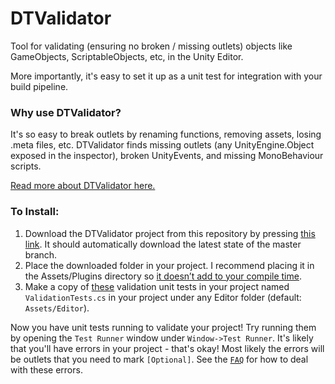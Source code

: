 # DTValidator
Tool for validating (ensuring no broken / missing outlets) objects like GameObjects, ScriptableObjects, etc, in the Unity Editor.

More importantly, it's easy to set it up as a unit test for integration with your build pipeline.

### Why use DTValidator?
It's so easy to break outlets by renaming functions, removing assets, losing .meta files, etc. DTValidator finds missing outlets (any UnityEngine.Object exposed in the inspector), broken UnityEvents, and missing MonoBehaviour scripts.

[Read more about DTValidator here.](https://medium.com/@darrentsung/goodbye-missingreferenceexception-automated-validation-on-unity-projects-38bbb2fc7a1a)

### To Install:
1. Download the DTValidator project from this repository by pressing [this link](https://github.com/DarrenTsung/DTValidator/archive/master.zip). It should automatically download the latest state of the master branch.
2. Place the downloaded folder in your project. I recommend placing it in the Assets/Plugins directory so [it doesn’t add to your compile time](https://medium.com/@darrentsung/the-clocks-ticking-how-to-optimize-compile-time-in-unity-45d1f200572b). 
3. Make a copy of [these](https://gist.github.com/DarrenTsung/b21d2645cf6e9519ac6f341d2f553eb1) validation unit tests in your project named `ValidationTests.cs` in your project under any Editor folder (default: `Assets/Editor`).

Now you have unit tests running to validate your project! Try running them by opening the `Test Runner` window under `Window->Test Runner`. It's likely that you'll have errors in your project - that's okay! Most likely the errors will be outlets that you need to mark `[Optional]`. See the  [`FAQ`](DealingWithErrors.md) for how to deal with these errors.
